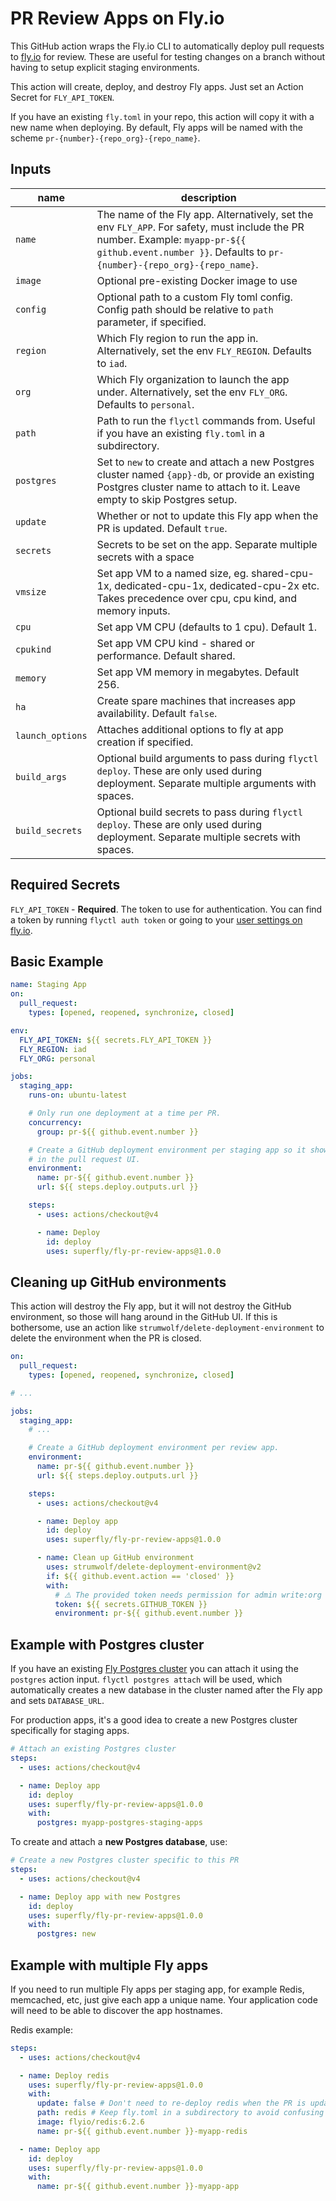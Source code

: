 # PR Review Apps on Fly.io

This GitHub action wraps the Fly.io CLI to automatically deploy pull requests to [fly.io](http://fly.io) for review. These are useful for testing changes on a branch without having to setup explicit staging environments.

This action will create, deploy, and destroy Fly apps. Just set an Action Secret for `FLY_API_TOKEN`.

If you have an existing `fly.toml` in your repo, this action will copy it with a new name when deploying. By default, Fly apps will be named with the scheme `pr-{number}-{repo_org}-{repo_name}`.

## Inputs

| name             | description                                                                                                                                                                                              |
| ---------------- | -------------------------------------------------------------------------------------------------------------------------------------------------------------------------------------------------------- |
| `name`           | The name of the Fly app. Alternatively, set the env `FLY_APP`. For safety, must include the PR number. Example: `myapp-pr-${{ github.event.number }}`. Defaults to `pr-{number}-{repo_org}-{repo_name}`. |
| `image`          | Optional pre-existing Docker image to use                                                                                                                                                                |
| `config`         | Optional path to a custom Fly toml config. Config path should be relative to `path` parameter, if specified.                                                                                             |
| `region`         | Which Fly region to run the app in. Alternatively, set the env `FLY_REGION`. Defaults to `iad`.                                                                                                          |
| `org`            | Which Fly organization to launch the app under. Alternatively, set the env `FLY_ORG`. Defaults to `personal`.                                                                                            |
| `path`           | Path to run the `flyctl` commands from. Useful if you have an existing `fly.toml` in a subdirectory.                                                                                                     |
| `postgres`       | Set to `new` to create and attach a new Postgres cluster named `{app}-db`, or provide an existing Postgres cluster name to attach to it. Leave empty to skip Postgres setup.                             |
| `update`         | Whether or not to update this Fly app when the PR is updated. Default `true`.                                                                                                                            |
| `secrets`        | Secrets to be set on the app. Separate multiple secrets with a space                                                                                                                                     |
| `vmsize`         | Set app VM to a named size, eg. shared-cpu-1x, dedicated-cpu-1x, dedicated-cpu-2x etc. Takes precedence over cpu, cpu kind, and memory inputs.                                                           |
| `cpu`            | Set app VM CPU (defaults to 1 cpu). Default 1.                                                                                                                                                           |
| `cpukind`        | Set app VM CPU kind - shared or performance. Default shared.                                                                                                                                             |
| `memory`         | Set app VM memory in megabytes. Default 256.                                                                                                                                                             |
| `ha`             | Create spare machines that increases app availability. Default `false`.                                                                                                                                  |
| `launch_options` | Attaches additional options to fly at app creation if specified.                                                                                                                                         |
| `build_args`     | Optional build arguments to pass during `flyctl deploy`. These are only used during deployment. Separate multiple arguments with spaces.                                                                 |
| `build_secrets`  | Optional build secrets to pass during `flyctl deploy`. These are only used during deployment. Separate multiple secrets with spaces.                                                                     |

## Required Secrets

`FLY_API_TOKEN` - **Required**. The token to use for authentication. You can find a token by running `flyctl auth token` or going to your [user settings on fly.io](https://fly.io/user/personal_access_tokens).

## Basic Example

```yaml
name: Staging App
on:
  pull_request:
    types: [opened, reopened, synchronize, closed]

env:
  FLY_API_TOKEN: ${{ secrets.FLY_API_TOKEN }}
  FLY_REGION: iad
  FLY_ORG: personal

jobs:
  staging_app:
    runs-on: ubuntu-latest

    # Only run one deployment at a time per PR.
    concurrency:
      group: pr-${{ github.event.number }}

    # Create a GitHub deployment environment per staging app so it shows up
    # in the pull request UI.
    environment:
      name: pr-${{ github.event.number }}
      url: ${{ steps.deploy.outputs.url }}

    steps:
      - uses: actions/checkout@v4

      - name: Deploy
        id: deploy
        uses: superfly/fly-pr-review-apps@1.0.0
```

## Cleaning up GitHub environments

This action will destroy the Fly app, but it will not destroy the GitHub environment, so those will hang around in the GitHub UI. If this is bothersome, use an action like `strumwolf/delete-deployment-environment` to delete the environment when the PR is closed.

```yaml
on:
  pull_request:
    types: [opened, reopened, synchronize, closed]

# ...

jobs:
  staging_app:
    # ...

    # Create a GitHub deployment environment per review app.
    environment:
      name: pr-${{ github.event.number }}
      url: ${{ steps.deploy.outputs.url }}

    steps:
      - uses: actions/checkout@v4

      - name: Deploy app
        id: deploy
        uses: superfly/fly-pr-review-apps@1.0.0

      - name: Clean up GitHub environment
        uses: strumwolf/delete-deployment-environment@v2
        if: ${{ github.event.action == 'closed' }}
        with:
          # ⚠️ The provided token needs permission for admin write:org
          token: ${{ secrets.GITHUB_TOKEN }}
          environment: pr-${{ github.event.number }}
```

## Example with Postgres cluster

If you have an existing [Fly Postgres cluster](https://fly.io/docs/reference/postgres/) you can attach it using the `postgres` action input. `flyctl postgres attach` will be used, which automatically creates a new database in the cluster named after the Fly app and sets `DATABASE_URL`.

For production apps, it's a good idea to create a new Postgres cluster specifically for staging apps.

```yaml
# Attach an existing Postgres cluster
steps:
  - uses: actions/checkout@v4

  - name: Deploy app
    id: deploy
    uses: superfly/fly-pr-review-apps@1.0.0
    with:
      postgres: myapp-postgres-staging-apps
```

To create and attach a **new Postgres database**, use:

```yaml
# Create a new Postgres cluster specific to this PR
steps:
  - uses: actions/checkout@v4

  - name: Deploy app with new Postgres
    id: deploy
    uses: superfly/fly-pr-review-apps@1.0.0
    with:
      postgres: new
```

## Example with multiple Fly apps

If you need to run multiple Fly apps per staging app, for example Redis, memcached, etc, just give each app a unique name. Your application code will need to be able to discover the app hostnames.

Redis example:

```yaml
steps:
  - uses: actions/checkout@v4

  - name: Deploy redis
    uses: superfly/fly-pr-review-apps@1.0.0
    with:
      update: false # Don't need to re-deploy redis when the PR is updated
      path: redis # Keep fly.toml in a subdirectory to avoid confusing flyctl
      image: flyio/redis:6.2.6
      name: pr-${{ github.event.number }}-myapp-redis

  - name: Deploy app
    id: deploy
    uses: superfly/fly-pr-review-apps@1.0.0
    with:
      name: pr-${{ github.event.number }}-myapp-app
```

